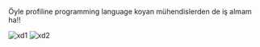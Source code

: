 Öyle profiline programming language koyan mühendislerden de iş almam ha!!

![xd1](https://github.com/semihceltik/semihceltik/assets/56488622/be581758-3a20-42d0-a5b7-76f7dcaba6f9)
![xd2](https://github.com/semihceltik/semihceltik/assets/56488622/f1277542-853f-43c6-a097-32cfaa07a9df)

<!--
**semihceltik/semihceltik** is a ✨ _special_ ✨ repository because its `README.md` (this file) appears on your GitHub profile.



Here are some ideas to get you started:

- 🔭 I’m currently working on ...
- 🌱 I’m currently learning ...
- 👯 I’m looking to collaborate on ...
- 🤔 I’m looking for help with ...
- 💬 Ask me about ...
- 📫 How to reach me: ...
- 😄 Pronouns: ...
- ⚡ Fun fact: ...
-->
